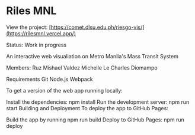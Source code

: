 # Riles MNL

View the project: [https://comet.dlsu.edu.ph/riesgo-vis/](https://rilesmnl.vercel.app/)

Status: Work in progress

An interactive web visualiation on Metro Manila's Mass Transit System

Members:
Ruz Mishael Valdez
Michelle Le
Charles Diomampo

Requirements
Git
Node.js
Webpack

To get a version of the web app running locally:

Install the dependencies: npm install
Run the development server: npm run start
Building and Deployment
To deploy the app to GitHub Pages:

Build the app by running npm run build
Deploy to GitHub Pages: npm run deploy
